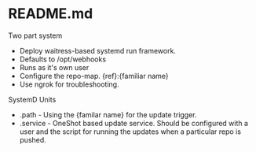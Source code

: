 # README.md

Two part system

 - Deploy waitress-based systemd run framework.
 - Defaults to /opt/webhooks
 - Runs as it's own user
 - Configure the repo-map. {ref}:{familiar name}
 - Use ngrok for troubleshooting.


 SystemD Units
  - <name>.path - Using the {familar name} for the update trigger.
  - <name>.service - OneShot based update service.  Should be configured with a user and the script for running the updates when a particular repo is pushed.


